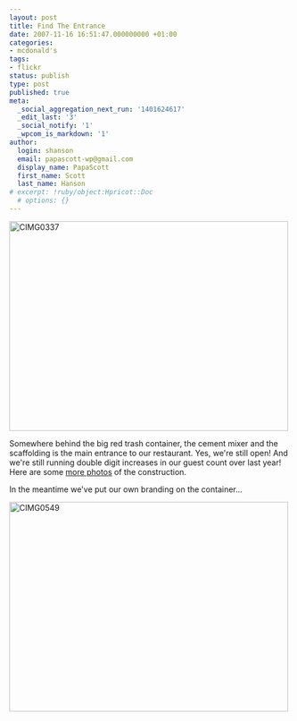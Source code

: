 ```yaml
---
layout: post
title: Find The Entrance
date: 2007-11-16 16:51:47.000000000 +01:00
categories:
- mcdonald's
tags:
- flickr
status: publish
type: post
published: true
meta:
  _social_aggregation_next_run: '1401624617'
  _edit_last: '3'
  _social_notify: '1'
  _wpcom_is_markdown: '1'
author:
  login: shanson
  email: papascott-wp@gmail.com
  display_name: PapaScott
  first_name: Scott
  last_name: Hanson
# excerpt: !ruby/object:Hpricot::Doc
  # options: {}
---
```

<p><a href="http://www.flickr.com/photos/51035717986@N01/2037806786" title="View 'CIMG0337' on Flickr.com"><img src="https://farm3.static.flickr.com/2385/2037806786_df61018b21.jpg" alt="CIMG0337" border="0" width="500" height="375" /></a></p>
<p>Somewhere behind the big red trash container, the cement mixer and the scaffolding is the main entrance to our restaurant. Yes, we're still open! And we're still running double digit increases in our guest count over last year! Here are some <a href="http://www.flickr.com/photos/papascott/sets/72157603204608056/">more photos</a> of the construction.</p>
<p>In the meantime we've put our own branding on the container...</p>
<p><a href="http://www.flickr.com/photos/51035717986@N01/2037053629" title="View 'CIMG0549' on Flickr.com"><img src="https://farm3.static.flickr.com/2389/2037053629_b44c0992c6.jpg" alt="CIMG0549" border="0" width="500" height="375" /></a></p>
